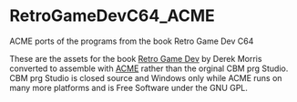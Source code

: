 # RetroGameDevC64_ACME
ACME ports of the programs from the book Retro Game Dev C64

These are the assets for the book [Retro Game Dev](https://www.retrogamedev.com/) by Derek Morris converted to assemble with [ACME](https://sourceforge.net/projects/acme-crossass/) rather than the orginal CBM prg Studio. CBM prg Studio is closed source and Windows only while ACME runs on many more platforms and is Free Software under the GNU GPL.
